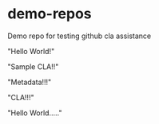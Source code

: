 # demo-repos
Demo repo for testing github cla assistance

"Hello World!"

"Sample CLA!!"

"Metadata!!!"

"CLA!!!"

"Hello World....."
